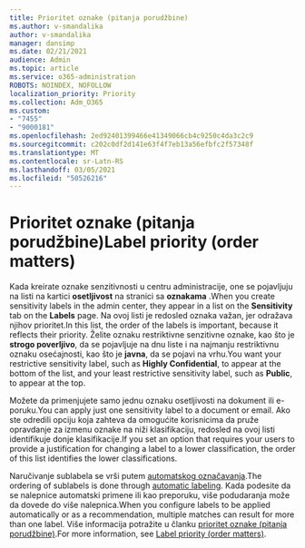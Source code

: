 ```yaml
---
title: Prioritet oznake (pitanja porudžbine)
ms.author: v-smandalika
author: v-smandalika
manager: dansimp
ms.date: 02/21/2021
audience: Admin
ms.topic: article
ms.service: o365-administration
ROBOTS: NOINDEX, NOFOLLOW
localization_priority: Priority
ms.collection: Adm_O365
ms.custom:
- "7455"
- "9000181"
ms.openlocfilehash: 2ed92401399466e41349066cb4c9250c4da3c2c9
ms.sourcegitcommit: c202c0df2d141e63f4f7eb13a56efbfc2f57348f
ms.translationtype: MT
ms.contentlocale: sr-Latn-RS
ms.lasthandoff: 03/05/2021
ms.locfileid: "50526216"
---
```

# <a name="label-priority-order-matters"></a><span data-ttu-id="6695e-102">Prioritet oznake (pitanja porudžbine)</span><span class="sxs-lookup"><span data-stu-id="6695e-102">Label priority (order matters)</span></span>

<span data-ttu-id="6695e-103">Kada kreirate oznake senzitivnosti u centru administracije, one se pojavljuju na listi na kartici **osetljivost** na stranici sa **oznakama** .</span><span class="sxs-lookup"><span data-stu-id="6695e-103">When you create sensitivity labels in the admin center, they appear in a list on the **Sensitivity** tab on the **Labels** page.</span></span> <span data-ttu-id="6695e-104">Na ovoj listi je redosled oznaka važan, jer odražava njihov prioritet.</span><span class="sxs-lookup"><span data-stu-id="6695e-104">In this list, the order of the labels is important, because it reflects their priority.</span></span> <span data-ttu-id="6695e-105">Želite oznaku restriktivne senzitivne oznake, kao što je **strogo poverljivo**, da se pojavljuje na dnu liste i na najmanju restriktivnu oznaku osećajnosti, kao što je **javna**, da se pojavi na vrhu.</span><span class="sxs-lookup"><span data-stu-id="6695e-105">You want your restrictive sensitivity label, such as **Highly Confidential**, to appear at the bottom of the list, and your least restrictive sensitivity label, such as **Public**, to appear at the top.</span></span>

<span data-ttu-id="6695e-106">Možete da primenjujete samo jednu oznaku osetljivosti na dokument ili e-poruku.</span><span class="sxs-lookup"><span data-stu-id="6695e-106">You can apply just one sensitivity label to a document or email.</span></span> <span data-ttu-id="6695e-107">Ako ste odredili opciju koja zahteva da omogućite korisnicima da pruže opravdanje za izmenu oznake na niži klasifikaciju, redosled na ovoj listi identifikuje donje klasifikacije.</span><span class="sxs-lookup"><span data-stu-id="6695e-107">If you set an option that requires your users to provide a justification for changing a label to a lower classification, the order of this list identifies the lower classifications.</span></span>

<span data-ttu-id="6695e-108">Naručivanje sublabela se vrši putem [automatskog označavanja](https://docs.microsoft.com/microsoft-365/compliance/apply-sensitivity-label-automatically).</span><span class="sxs-lookup"><span data-stu-id="6695e-108">The ordering of sublabels is done through [automatic labeling](https://docs.microsoft.com/microsoft-365/compliance/apply-sensitivity-label-automatically).</span></span> <span data-ttu-id="6695e-109">Kada podesite da se nalepnice automatski primene ili kao preporuku, više podudaranja može da dovede do više nalepnica.</span><span class="sxs-lookup"><span data-stu-id="6695e-109">When you configure labels to be applied automatically or as a recommendation, multiple matches can result for more than one label.</span></span> <span data-ttu-id="6695e-110">Više informacija potražite u članku [prioritet oznake (pitanja porudžbine)](https://docs.microsoft.com/microsoft-365/compliance/sensitivity-labels).</span><span class="sxs-lookup"><span data-stu-id="6695e-110">For more information, see [Label priority (order matters)](https://docs.microsoft.com/microsoft-365/compliance/sensitivity-labels).</span></span>